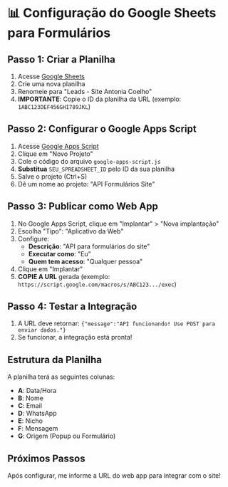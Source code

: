 # 📊 Configuração do Google Sheets para Formulários

## Passo 1: Criar a Planilha
1. Acesse [Google Sheets](https://sheets.google.com)
2. Crie uma nova planilha
3. Renomeie para "Leads - Site Antonia Coelho"
4. **IMPORTANTE**: Copie o ID da planilha da URL (exemplo: `1ABC123DEF456GHI789JKL`)

## Passo 2: Configurar o Google Apps Script
1. Acesse [Google Apps Script](https://script.google.com)
2. Clique em "Novo Projeto"
3. Cole o código do arquivo `google-apps-script.js`
4. **Substitua** `SEU_SPREADSHEET_ID` pelo ID da sua planilha
5. Salve o projeto (Ctrl+S)
6. Dê um nome ao projeto: "API Formulários Site"

## Passo 3: Publicar como Web App
1. No Google Apps Script, clique em "Implantar" > "Nova implantação"
2. Escolha "Tipo": "Aplicativo da Web"
3. Configure:
   - **Descrição**: "API para formulários do site"
   - **Executar como**: "Eu"
   - **Quem tem acesso**: "Qualquer pessoa"
4. Clique em "Implantar"
5. **COPIE A URL** gerada (exemplo: `https://script.google.com/macros/s/ABC123.../exec`)

## Passo 4: Testar a Integração
1. A URL deve retornar: `{"message":"API funcionando! Use POST para enviar dados."}`
2. Se funcionar, a integração está pronta!

## Estrutura da Planilha
A planilha terá as seguintes colunas:
- **A**: Data/Hora
- **B**: Nome
- **C**: Email  
- **D**: WhatsApp
- **E**: Nicho
- **F**: Mensagem
- **G**: Origem (Popup ou Formulário)

## Próximos Passos
Após configurar, me informe a URL do web app para integrar com o site!
